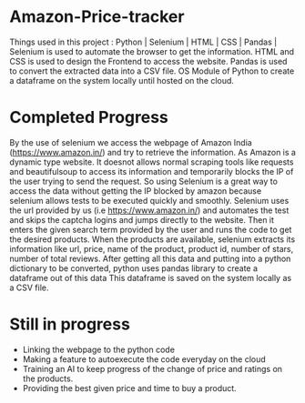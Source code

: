 # Amazon-Price-tracker
Things used in this project : Python | Selenium | HTML | CSS | Pandas |
Selenium is used to automate the browser to get the information.
HTML and CSS is used to design the Frontend to access the website.
Pandas is used to convert the extracted data into a CSV file.
OS Module of Python to create a dataframe on the system locally until hosted on the cloud.

#  Completed Progress

By the use of selenium we access the webpage of Amazon India (https://www.amazon.in/) and try to retrieve the information.
As Amazon is a dynamic type website. It doesnot allows normal scraping tools like requests and beautifulsoup to access its information and temporarily blocks the IP of the user trying to send the request.
So using Selenium is a great way to access the data without getting the IP blocked by amazon because selenium allows tests to be executed quickly and smoothly.
Selenium uses the url provided by us (i.e https://www.amazon.in/) and automates the test and skips the captcha logins and jumps directly to the website.
Then it enters the given search term provided by the user and runs the code to get the desired products.
When the products are available, selenium extracts its information like url, price, name of the product, product id, number of stars, number of total reviews.
After getting all this data and putting into a python dictionary to be converted, python uses pandas library to create a dataframe out of this data
This dataframe is saved on the system locally as a CSV file.

# Still in progress

- Linking the webpage to the python code
- Making a feature to autoexecute the code everyday on the cloud
- Training an AI to keep progress of the change of price and ratings on the products.
- Providing the best given price and time to buy a product.

